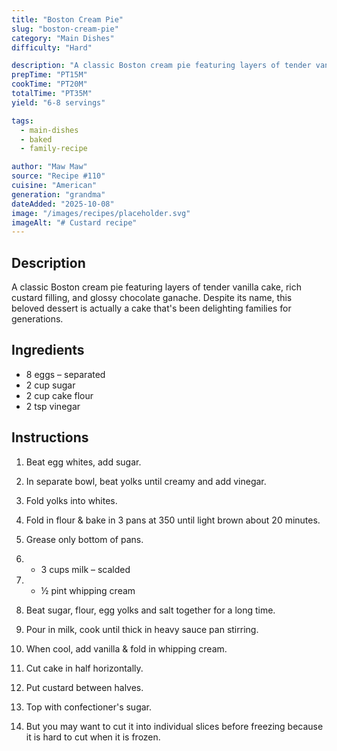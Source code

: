 ```yaml
---
title: "Boston Cream Pie"
slug: "boston-cream-pie"
category: "Main Dishes"
difficulty: "Hard"

description: "A classic Boston cream pie featuring layers of tender vanilla cake, rich custard filling, and glossy chocolate ganache. Despite its name, this beloved dessert is actually a cake that's been delighting families for generations."
prepTime: "PT15M"
cookTime: "PT20M"
totalTime: "PT35M"
yield: "6-8 servings"

tags:
  - main-dishes
  - baked
  - family-recipe

author: "Maw Maw"
source: "Recipe #110"
cuisine: "American"
generation: "grandma"
dateAdded: "2025-10-08"
image: "/images/recipes/placeholder.svg"
imageAlt: "# Custard recipe"
---
```


## Description

A classic Boston cream pie featuring layers of tender vanilla cake, rich custard filling, and glossy chocolate ganache. Despite its name, this beloved dessert is actually a cake that's been delighting families for generations.

## Ingredients

- 8 eggs – separated
- 2 cup sugar
- 2 cup cake flour
- 2 tsp vinegar

## Instructions

1. Beat egg whites, add sugar.

2. In separate bowl, beat yolks until creamy and add vinegar.

3. Fold yolks into whites.

4. Fold in flour & bake in 3 pans at 350 until light brown about 20 minutes.

5. Grease only bottom of pans.

6. - 3 cups milk – scalded

7. - ½ pint whipping cream

8. Beat sugar, flour, egg yolks and salt together for a long time.

9. Pour in milk, cook until thick in heavy sauce pan stirring.

10. When cool, add vanilla & fold in whipping cream.

11. Cut cake in half horizontally.

12. Put custard between halves.

13. Top with confectioner's sugar.

14. But you may want to cut it into individual slices before freezing because it is hard to cut when it is frozen.